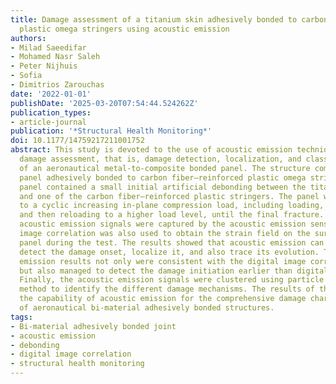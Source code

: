 ```yaml
---
title: Damage assessment of a titanium skin adhesively bonded to carbon fiber–reinforced
  plastic omega stringers using acoustic emission
authors:
- Milad Saeedifar
- Mohamed Nasr Saleh
- Peter Nijhuis
- Sofia
- Dimitrios Zarouchas
date: '2022-01-01'
publishDate: '2025-03-20T07:54:44.524262Z'
publication_types:
- article-journal
publication: '*Structural Health Monitoring*'
doi: 10.1177/14759217211001752
abstract: This study is devoted to the use of acoustic emission technique for a comprehensive
  damage assessment, that is, damage detection, localization, and classification,
  of an aeronautical metal-to-composite bonded panel. The structure comprised a titanium
  panel adhesively bonded to carbon fiber–reinforced plastic omega stringers. The
  panel contained a small initial artificial debonding between the titanium panel
  and one of the carbon fiber–reinforced plastic stringers. The panel was subjected
  to a cyclic increasing in-plane compression load, including loading, unloading,
  and then reloading to a higher load level, until the final fracture. The generated
  acoustic emission signals were captured by the acoustic emission sensors, and digital
  image correlation was also used to obtain the strain field on the surface of the
  panel during the test. The results showed that acoustic emission can accurately
  detect the damage onset, localize it, and also trace its evolution. The acoustic
  emission results not only were consistent with the digital image correlation results,
  but also managed to detect the damage initiation earlier than digital image correlation.
  Finally, the acoustic emission signals were clustered using particle swarm optimization
  method to identify the different damage mechanisms. The results of this study demonstrate
  the capability of acoustic emission for the comprehensive damage characterization
  of aeronautical bi-material adhesively bonded structures.
tags:
- Bi-material adhesively bonded joint
- acoustic emission
- debonding
- digital image correlation
- structural health monitoring
---
```

